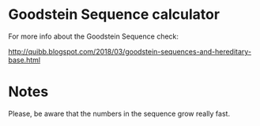 # Goodstein Sequence calculator
For more info about the Goodstein Sequence check:

http://quibb.blogspot.com/2018/03/goodstein-sequences-and-hereditary-base.html

# Notes
Please, be aware that the numbers in the sequence grow really fast.
